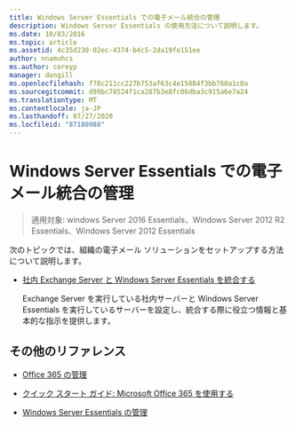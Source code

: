 ```yaml
---
title: Windows Server Essentials での電子メール統合の管理
description: Windows Server Essentials の使用方法について説明します。
ms.date: 10/03/2016
ms.topic: article
ms.assetid: 4c35d230-02ec-4374-b4c5-2da19fe151ee
author: nnamuhcs
ms.author: coreyp
manager: dongill
ms.openlocfilehash: f78c211cc227b753af63c4e15884f3bb760a1c0a
ms.sourcegitcommit: d99bc78524f1ca287b3e8fc06dba3c915a6e7a24
ms.translationtype: MT
ms.contentlocale: ja-JP
ms.lasthandoff: 07/27/2020
ms.locfileid: "87180988"
---
```

# <a name="manage-email-service-integration-in-windows-server-essentials"></a>Windows Server Essentials での電子メール統合の管理

>適用対象: windows Server 2016 Essentials、Windows Server 2012 R2 Essentials、Windows Server 2012 Essentials

次のトピックでは、組織の電子メール ソリューションをセットアップする方法について説明します。

-   [社内 Exchange Server と Windows Server Essentials を統合する](Integrate-an-On-Premises-Exchange-Server-with-Windows-Server-Essentials.md)

     Exchange Server を実行している社内サーバーと Windows Server Essentials を実行しているサーバーを設定し、統合する際に役立つ情報と基本的な指示を提供します。

## <a name="additional-references"></a>その他のリファレンス

-   [Office 365 の管理](Manage-Office-365-in-Windows-Server-Essentials.md)

-   [クイック スタート ガイド: Microsoft Office 365 を使用する](../use/Quick-Start-Guide-to-Using-Microsoft-Office-365-with-Windows-Server-Essentials.md)

-   [Windows Server Essentials の管理](Manage-Windows-Server-Essentials.md)